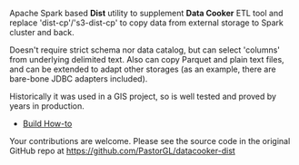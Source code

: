 Apache Spark based **Dist** utility to supplement **Data Cooker** ETL tool and replace 'dist-cp'/'s3-dist-cp' to copy data from external storage to Spark cluster and back.

Doesn't require strict schema nor data catalog, but can select 'columns' from underlying delimited text. Also can copy Parquet and plain text files, and can be extended to adapt other storages (as an example, there are bare-bone JDBC adapters included).
 
Historically it was used in a GIS project, so is well tested and proved by years in production.

* [Build How-to](BUILD.md)

Your contributions are welcome. Please see the source code in the original GitHub repo at https://github.com/PastorGL/datacooker-dist
